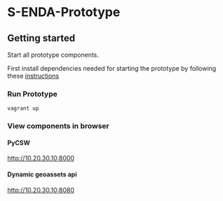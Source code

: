 # S-ENDA-Prototype
## Getting started
Start all prototype components.

First install dependencies needed for starting the prototype by following these [instructions](https://s-enda-documentation.readthedocs.io/en/latest/devel_environ.html#Installation)

### Run Prototype
```shell
vagrant up
```
### View components in browser

#### PyCSW
http://10.20.30.10:8000

#### Dynamic geoassets api
http://10.20.30.10:8080

